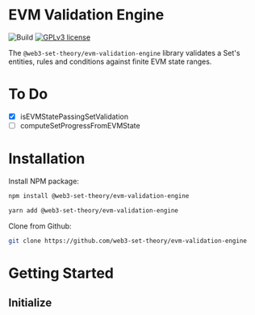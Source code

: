 # EVM Validation Engine
![Build](https://github.com/web3-set-theory/evm-validation-engine/actions/workflows/main.yml/badge.svg)
[![GPLv3 license](https://img.shields.io/badge/License-MIT-blue.svg)](http://perso.crans.org/besson/LICENSE.html)

The `@web3-set-theory/evm-validation-engine` library validates a Set's entities, rules and conditions against finite EVM state ranges.

# To Do

- [x] isEVMStatePassingSetValidation
- [ ] computeSetProgressFromEVMState

# Installation

Install NPM package:

```sh
npm install @web3-set-theory/evm-validation-engine
```

```sh
yarn add @web3-set-theory/evm-validation-engine
```

Clone from Github:

```sh
git clone https://github.com/web3-set-theory/evm-validation-engine
```

# Getting Started


## Initialize

